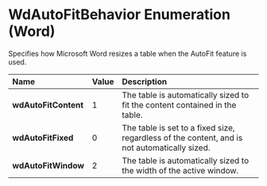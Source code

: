 
# WdAutoFitBehavior Enumeration (Word)

Specifies how Microsoft Word resizes a table when the AutoFit feature is used.



|**Name**|**Value**|**Description**|
|:-----|:-----|:-----|
|**wdAutoFitContent**|1|The table is automatically sized to fit the content contained in the table.|
|**wdAutoFitFixed**|0|The table is set to a fixed size, regardless of the content, and is not automatically sized.|
|**wdAutoFitWindow**|2|The table is automatically sized to the width of the active window.|
